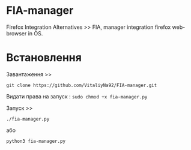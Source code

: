 # FIA-manager
Firefox Integration Alternatives  >> FIA,  manager integration firefox web-browser in OS.

# Встановлення 
Завантаження >>   


`git clone https://github.com/VitaliyNa92/FIA-manager.git`


Видати права на запуск :
`sudo chmod +x fia-manager.py`


Запуск       >>      

`./fia-manager.py` 


або 


`python3 fia-manager.py`

